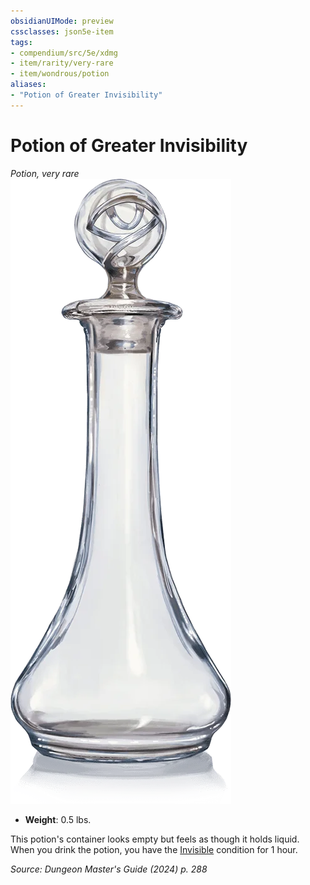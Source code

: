 ```yaml
---
obsidianUIMode: preview
cssclasses: json5e-item
tags:
- compendium/src/5e/xdmg
- item/rarity/very-rare
- item/wondrous/potion
aliases: 
- "Potion of Greater Invisibility"
---
```

# Potion of Greater Invisibility
*Potion, very rare*  
![](/3-Mechanics/CLI/items/img/potion-of-greater-invisibility.webp#right)

- **Weight**: 0.5 lbs.

This potion's container looks empty but feels as though it holds liquid. When you drink the potion, you have the [Invisible](conditions.md#Invisible) condition for 1 hour.

*Source: Dungeon Master's Guide (2024) p. 288*
